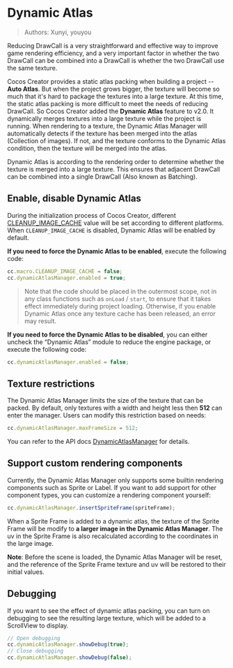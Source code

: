 # Dynamic Atlas

> Authors: Xunyi, youyou

Reducing DrawCall is a very straightforward and effective way to improve game rendering efficiency, and a very important factor in whether the two DrawCall can be combined into a DrawCall is whether the two DrawCall use the same texture.

Cocos Creator provides a static atlas packing when building a project -- **Auto Atlas**. But when the project grows bigger, the texture will become so much that it's hard to package the textures into a large texture. At this time, the static atlas packing is more difficult to meet the needs of reducing DrawCall. So Cocos Creator added the **Dynamic Atlas** feature to v2.0. It dynamically merges textures into a large texture while the project is running. When rendering to a texture, the Dynamic Atlas Manager will automatically detects if the texture has been merged into the atlas (Collection of images). If not, and the texture conforms to the Dynamic Atlas condition, then the texture will be merged into the atlas.

Dynamic Atlas is according to the rendering order to determine whether the texture is merged into a large texture. This ensures that adjacent DrawCall can be combined into a single DrawCall (Also known as Batching).

## Enable, disable Dynamic Atlas

During the initialization process of Cocos Creator, different [CLEANUP_IMAGE_CACHE](https://docs.cocos.com/creator/api/en/classes/macro.html#cleanupimagecache) value will be set according to different platforms. When `CLEANUP_IMAGE_CACHE` is disabled, Dynamic Atlas will be enabled by default.

**If you need to force the Dynamic Atlas to be enabled**, execute the following code:

```js
cc.macro.CLEANUP_IMAGE_CACHE = false;
cc.dynamicAtlasManager.enabled = true;
```

> Note that the code should be placed in the outermost scope, not in any class functions such as `onLoad` / `start`, to ensure that it takes effect immediately during project loading. Otherwise, if you enable Dynamic Atlas once any texture cache has been released, an error may result.

**If you need to force the Dynamic Atlas to be disabled**, you can either uncheck the “Dynamic Atlas” module to reduce the engine package, or execute the following code:

```js
cc.dynamicAtlasManager.enabled = false;
```

## Texture restrictions

The Dynamic Atlas Manager limits the size of the texture that can be packed. By default, only textures with a width and height less then **512** can enter the manager. Users can modify this restriction based on needs:

```js
cc.dynamicAtlasManager.maxFrameSize = 512;
```

You can refer to the API docs [DynamicAtlasManager](../../../api/en/classes/DynamicAtlasManager.html) for details.

## Support custom rendering components

Currently, the Dynamic Atlas Manager only supports some builtin rendering components such as Sprite or Label. If you want to add support for other component types, you can customize a rendering component yourself:

```js
cc.dynamicAtlasManager.insertSpriteFrame(spriteFrame);
```

When a Sprite Frame is added to a dynamic atlas, the texture of the Sprite Frame will be modify to **a larger image in the Dynamic Atlas Manager**. The uv in the Sprite Frame is also recalculated according to the coordinates in the large image.

**Note**: Before the scene is loaded, the Dynamic Atlas Manager will be reset, and the reference of the Sprite Frame texture and uv will be restored to their initial values.

## Debugging

If you want to see the effect of dynamic atlas packing, you can turn on debugging to see the resulting large texture, which will be added to a ScrollView to display.

```javascript
// Open debugging
cc.dynamicAtlasManager.showDebug(true);
// Close debugging
cc.dynamicAtlasManager.showDebug(false);
```
